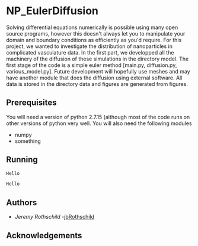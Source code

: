 # NP_EulerDiffusion
Solving differential equations numerically is possible using many open source programs, however this doesn't always let you to manipulate your domain and boundary conditions as efficiently as you'd require. For this project, we wanted to investigate the distribution of nanoparticles in complicated vasculature data. In the first part, we developped all the machinery of the diffusion of these simulations in the directory model. The first stage of the code is a simple euler method [main.py, diffusion.py, various_model.py]. Future development will hopefully use meshes and may have another module that does the diffusion using external software. All data is stored in the directory data and figures are generated from figures.

## Prerequisites
You will need a version of python 2.7.15 (although most of the code runs on other versions of python very well. You will also need the following modules
  - numpy
  - something
## Running

```python
Hello
```
```bash
Hello
```
## Authors
*  *Jeremy Rothschild* -[jbRothschild](https://github.come/jbRothschild)

## Acknowledgements
